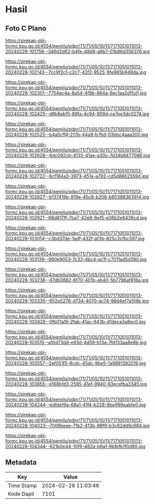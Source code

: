# Hasil

## Foto C Plano

https://sirekap-obj-formc.kpu.go.id/4554/pemilu/pdpr/71/71/05/10/11/7171051011013-20240228-101758--346d2d82-b4fe-48d8-a9b7-01b86d356376.jpg

https://sirekap-obj-formc.kpu.go.id/4554/pemilu/pdpr/71/71/05/10/11/7171051011013-20240228-102143--7cc9f2c1-c2c7-42f2-9525-9fe965b949da.jpg

https://sirekap-obj-formc.kpu.go.id/4554/pemilu/pdpr/71/71/05/10/11/7171051011013-20240228-102301--7754ec4a-8a54-4f8b-884a-9ec1aa2df5d1.jpg

https://sirekap-obj-formc.kpu.go.id/4554/pemilu/pdpr/71/71/05/10/11/7171051011013-20240228-102425--d8b8ab15-89fa-4c94-909d-ce7ee3dc0274.jpg

https://sirekap-obj-formc.kpu.go.id/4554/pemilu/pdpr/71/71/05/10/11/7171051011013-20240228-102525--b4a5cff4-217b-44a9-b76d-03bbc4aaa200.jpg

https://sirekap-obj-formc.kpu.go.id/4554/pemilu/pdpr/71/71/05/10/11/7171051011013-20240228-102626--6dc092cb-4135-41ae-a30c-7d34b8477086.jpg

https://sirekap-obj-formc.kpu.go.id/4554/pemilu/pdpr/71/71/05/10/11/7171051011013-20240228-102722--6cf184a3-3973-451a-a792-cd5d8862559d.jpg

https://sirekap-obj-formc.kpu.go.id/4554/pemilu/pdpr/71/71/05/10/11/7171051011013-20240228-102827--b137419b-919e-45c8-b208-b80388363914.jpg

https://sirekap-obj-formc.kpu.go.id/4554/pemilu/pdpr/71/71/05/10/11/7171051011013-20240228-102921--68d817ff-7ba7-42e8-8e15-e06b2e6436cd.jpg

https://sirekap-obj-formc.kpu.go.id/4554/pemilu/pdpr/71/71/05/10/11/7171051011013-20240228-103014--c3bd37de-1adf-432f-af3b-825c2cfbc597.jpg

https://sirekap-obj-formc.kpu.go.id/4554/pemilu/pdpr/71/71/05/10/11/7171051011013-20240228-103139--980e9053-7c33-4bc4-ac1f-c7011ad5d390.jpg

https://sirekap-obj-formc.kpu.go.id/4554/pemilu/pdpr/71/71/05/10/11/7171051011013-20240228-103236--47db0662-6f70-401b-ab40-5b7796af818a.jpg

https://sirekap-obj-formc.kpu.go.id/4554/pemilu/pdpr/71/71/05/10/11/7171051011013-20240228-103335--652e5276-d734-4070-ac74-98d4ef7a5f4b.jpg

https://sirekap-obj-formc.kpu.go.id/4554/pemilu/pdpr/71/71/05/10/11/7171051011013-20240228-103428--0fb01a16-2fab-41ac-843b-d1deca3a8ec0.jpg

https://sirekap-obj-formc.kpu.go.id/4554/pemilu/pdpr/71/71/05/10/11/7171051011013-20240228-103515--a10d73dd-e93d-4d59-b13a-7fd133aa8e8b.jpg

https://sirekap-obj-formc.kpu.go.id/4554/pemilu/pdpr/71/71/05/10/11/7171051011013-20240228-103557--2ef051f5-8cdc-45dc-9be5-1a9891392019.jpg

https://sirekap-obj-formc.kpu.go.id/4554/pemilu/pdpr/71/71/05/10/11/7171051011013-20240228-103655--e168bfd3-2595-41ef-9940-63ecefba3345.jpg

https://sirekap-obj-formc.kpu.go.id/4554/pemilu/pdpr/71/71/05/10/11/7171051011013-20240228-104244--edfde19a-68a1-41f4-b228-9be999eabfe0.jpg

https://sirekap-obj-formc.kpu.go.id/4554/pemilu/pdpr/71/71/05/10/11/7171051011013-20240228-104023--7006beee-71b2-413b-99f9-b3c62dd9c684.jpg

https://sirekap-obj-formc.kpu.go.id/4554/pemilu/pdpr/71/71/05/10/11/7171051011013-20240228-104344--621b0e44-10f6-482a-b6a1-9bfefb1f0d90.jpg


## Metadata

| Key        | Value               |
| ---------- | ------------------- |
| Time Stamp | 2024-02-28 11:03:46 |
| Kode Dapil | 7101                |




